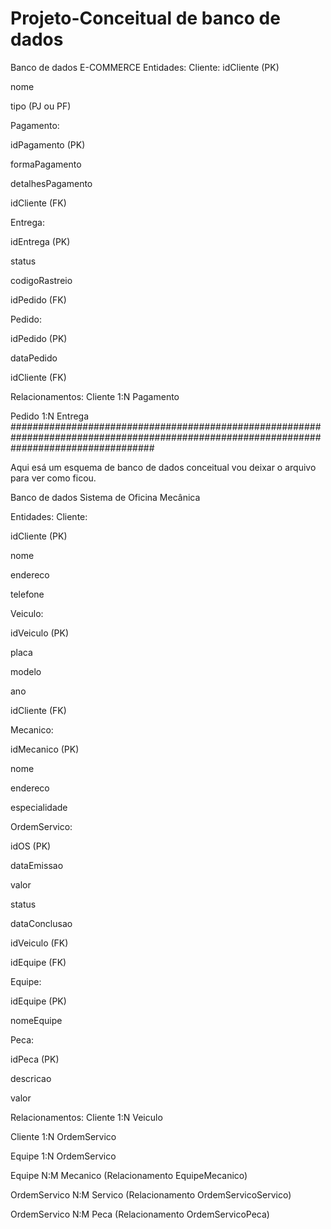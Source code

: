 # Projeto-Conceitual de banco de dados

Banco de dados E-COMMERCE
Entidades:
Cliente:
idCliente (PK)

nome

tipo (PJ ou PF)

Pagamento:

idPagamento (PK)

formaPagamento

detalhesPagamento

idCliente (FK)

Entrega:

idEntrega (PK)

status

codigoRastreio

idPedido (FK)

Pedido:

idPedido (PK)

dataPedido

idCliente (FK)

Relacionamentos:
Cliente 1:N Pagamento

Pedido 1:N Entrega
##########################################################################################################################################


Aqui esá um esquema de banco de dados conceitual vou deixar o arquivo para ver como ficou. 

Banco de dados Sistema de Oficina Mecânica

Entidades:
Cliente:

idCliente (PK)

nome

endereco

telefone

Veiculo:

idVeiculo (PK)

placa

modelo

ano

idCliente (FK)

Mecanico:

idMecanico (PK)

nome

endereco

especialidade

OrdemServico:

idOS (PK)

dataEmissao

valor

status

dataConclusao

idVeiculo (FK)

idEquipe (FK)

Equipe:

idEquipe (PK)

nomeEquipe



Peca:

idPeca (PK)

descricao

valor

Relacionamentos:
Cliente 1:N Veiculo

Cliente 1:N OrdemServico

Equipe 1:N OrdemServico

Equipe N:M Mecanico (Relacionamento EquipeMecanico)

OrdemServico N:M Servico (Relacionamento OrdemServicoServico)

OrdemServico N:M Peca (Relacionamento OrdemServicoPeca)
